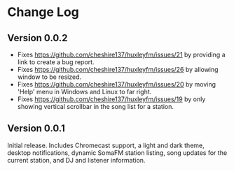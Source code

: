 # Change Log

## Version 0.0.2

- Fixes https://github.com/cheshire137/huxleyfm/issues/21 by providing a link to create a bug report.
- Fixes https://github.com/cheshire137/huxleyfm/issues/26 by allowing window to be resized.
- Fixes https://github.com/cheshire137/huxleyfm/issues/20 by moving 'Help' menu in Windows and Linux to far right.
- Fixes https://github.com/cheshire137/huxleyfm/issues/19 by only showing vertical scrollbar in the song list for a station.

## Version 0.0.1

Initial release. Includes Chromecast support, a light and dark theme, desktop notifications, dynamic SomaFM station listing, song updates for the current station, and DJ and listener information.
